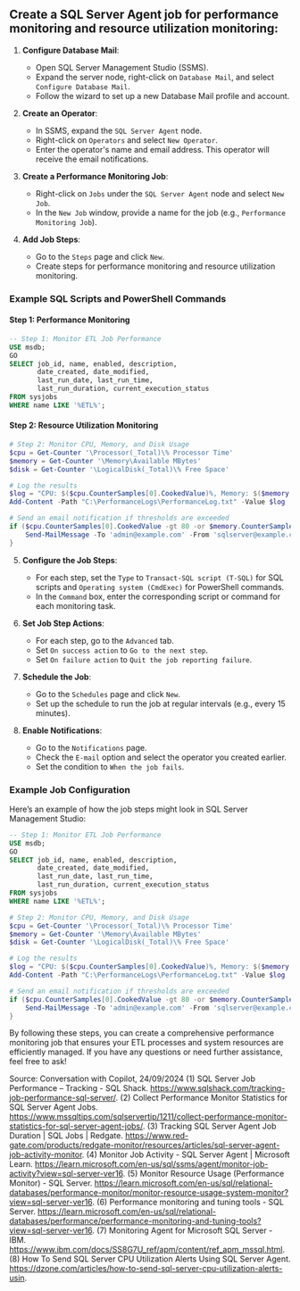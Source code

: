 ## Create a SQL Server Agent job for performance monitoring and resource utilization monitoring:

1. **Configure Database Mail**:
   - Open SQL Server Management Studio (SSMS).
   - Expand the server node, right-click on `Database Mail`, and select `Configure Database Mail`.
   - Follow the wizard to set up a new Database Mail profile and account.

2. **Create an Operator**:
   - In SSMS, expand the `SQL Server Agent` node.
   - Right-click on `Operators` and select `New Operator`.
   - Enter the operator's name and email address. This operator will receive the email notifications.

3. **Create a Performance Monitoring Job**:
   - Right-click on `Jobs` under the `SQL Server Agent` node and select `New Job`.
   - In the `New Job` window, provide a name for the job (e.g., `Performance Monitoring Job`).

4. **Add Job Steps**:
   - Go to the `Steps` page and click `New`.
   - Create steps for performance monitoring and resource utilization monitoring.

### Example SQL Scripts and PowerShell Commands

#### Step 1: Performance Monitoring

```sql
-- Step 1: Monitor ETL Job Performance
USE msdb;
GO
SELECT job_id, name, enabled, description, 
       date_created, date_modified, 
       last_run_date, last_run_time, 
       last_run_duration, current_execution_status
FROM sysjobs
WHERE name LIKE '%ETL%';
```

#### Step 2: Resource Utilization Monitoring

```powershell
# Step 2: Monitor CPU, Memory, and Disk Usage
$cpu = Get-Counter '\Processor(_Total)\% Processor Time'
$memory = Get-Counter '\Memory\Available MBytes'
$disk = Get-Counter '\LogicalDisk(_Total)\% Free Space'

# Log the results
$log = "CPU: $($cpu.CounterSamples[0].CookedValue)%, Memory: $($memory.CounterSamples[0].CookedValue)MB, Disk: $($disk.CounterSamples[0].CookedValue)% Free"
Add-Content -Path "C:\PerformanceLogs\PerformanceLog.txt" -Value $log

# Send an email notification if thresholds are exceeded
if ($cpu.CounterSamples[0].CookedValue -gt 80 -or $memory.CounterSamples[0].CookedValue -lt 1024 -or $disk.CounterSamples[0].CookedValue -lt 20) {
    Send-MailMessage -To 'admin@example.com' -From 'sqlserver@example.com' -Subject 'Performance Alert' -Body $log -SmtpServer 'smtp.example.com'
}
```

5. **Configure the Job Steps**:
   - For each step, set the `Type` to `Transact-SQL script (T-SQL)` for SQL scripts and `Operating system (CmdExec)` for PowerShell commands.
   - In the `Command` box, enter the corresponding script or command for each monitoring task.

6. **Set Job Step Actions**:
   - For each step, go to the `Advanced` tab.
   - Set `On success action` to `Go to the next step`.
   - Set `On failure action` to `Quit the job reporting failure`.

7. **Schedule the Job**:
   - Go to the `Schedules` page and click `New`.
   - Set up the schedule to run the job at regular intervals (e.g., every 15 minutes).

8. **Enable Notifications**:
   - Go to the `Notifications` page.
   - Check the `E-mail` option and select the operator you created earlier.
   - Set the condition to `When the job fails`.

### Example Job Configuration

Here’s an example of how the job steps might look in SQL Server Management Studio:

```sql
-- Step 1: Monitor ETL Job Performance
USE msdb;
GO
SELECT job_id, name, enabled, description, 
       date_created, date_modified, 
       last_run_date, last_run_time, 
       last_run_duration, current_execution_status
FROM sysjobs
WHERE name LIKE '%ETL%';
```

```powershell
# Step 2: Monitor CPU, Memory, and Disk Usage
$cpu = Get-Counter '\Processor(_Total)\% Processor Time'
$memory = Get-Counter '\Memory\Available MBytes'
$disk = Get-Counter '\LogicalDisk(_Total)\% Free Space'

# Log the results
$log = "CPU: $($cpu.CounterSamples[0].CookedValue)%, Memory: $($memory.CounterSamples[0].CookedValue)MB, Disk: $($disk.CounterSamples[0].CookedValue)% Free"
Add-Content -Path "C:\PerformanceLogs\PerformanceLog.txt" -Value $log

# Send an email notification if thresholds are exceeded
if ($cpu.CounterSamples[0].CookedValue -gt 80 -or $memory.CounterSamples[0].CookedValue -lt 1024 -or $disk.CounterSamples[0].CookedValue -lt 20) {
    Send-MailMessage -To 'admin@example.com' -From 'sqlserver@example.com' -Subject 'Performance Alert' -Body $log -SmtpServer 'smtp.example.com'
}
```

By following these steps, you can create a comprehensive performance monitoring job that ensures your ETL processes and system resources are efficiently managed. If you have any questions or need further assistance, feel free to ask!

Source: Conversation with Copilot, 24/09/2024
(1) SQL Server Job Performance – Tracking - SQL Shack. https://www.sqlshack.com/tracking-job-performance-sql-server/.
(2) Collect Performance Monitor Statistics for SQL Server Agent Jobs. https://www.mssqltips.com/sqlservertip/1211/collect-performance-monitor-statistics-for-sql-server-agent-jobs/.
(3) Tracking SQL Server Agent Job Duration | SQL Jobs | Redgate. https://www.red-gate.com/products/redgate-monitor/resources/articles/sql-server-agent-job-activity-monitor.
(4) Monitor Job Activity - SQL Server Agent | Microsoft Learn. https://learn.microsoft.com/en-us/sql/ssms/agent/monitor-job-activity?view=sql-server-ver16.
(5) Monitor Resource Usage (Performance Monitor) - SQL Server. https://learn.microsoft.com/en-us/sql/relational-databases/performance-monitor/monitor-resource-usage-system-monitor?view=sql-server-ver16.
(6) Performance monitoring and tuning tools - SQL Server. https://learn.microsoft.com/en-us/sql/relational-databases/performance/performance-monitoring-and-tuning-tools?view=sql-server-ver16.
(7) Monitoring Agent for Microsoft SQL Server - IBM. https://www.ibm.com/docs/SS8G7U_ref/apm/content/ref_apm_mssql.html.
(8) How To Send SQL Server CPU Utilization Alerts Using SQL Server Agent. https://dzone.com/articles/how-to-send-sql-server-cpu-utilization-alerts-usin.
